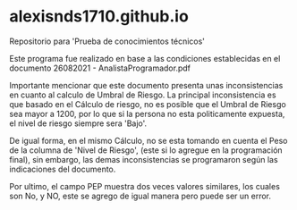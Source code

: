 # alexisnds1710.github.io
Repositorio para 'Prueba de conocimientos técnicos'

Este programa fue realizado en base a las condiciones establecidas en el documento 26082021 - AnalistaProgramador.pdf

Importante mencionar que este documento presenta unas inconsistencias en cuanto al calculo de Umbral de Riesgo. La principal inconsistencia es que basado en el Cálculo de riesgo, no es posible que el Umbral de Riesgo sea mayor a 1200, por lo que si la persona no esta politicamente expuesta, el nivel de riesgo siempre sera 'Bajo'.

De igual forma, en el mismo Cálculo, no se esta tomando en cuenta el Peso de la columna de 'Nivel de Riesgo', (este si lo agregue en la programación final), sin embargo, las demas inconsistencias se programaron según las indicaciones del documento.

Por ultimo, el campo PEP muestra dos veces valores similares, los cuales son No, y NO, este se agrego de igual manera pero puede ser un error.
